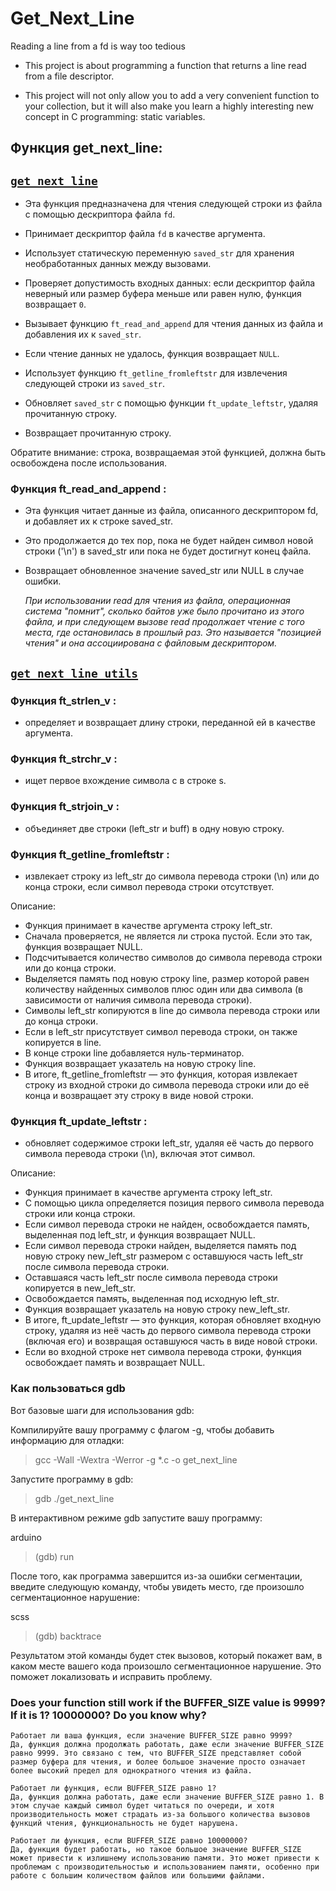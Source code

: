 # Get_Next_Line
Reading a line from a fd is way too tedious

* This project is about programming a function that returns a line read from a file descriptor.

* This project will not only allow you to add a very convenient function to your collection, but it will also make you learn a highly interesting new concept in C programming: static variables.

## Функция get_next_line:

## [`get_next_line`](get_next_line.c)
- Эта функция предназначена для чтения следующей строки из файла с помощью дескриптора файла `fd`. 

- Принимает дескриптор файла `fd` в качестве аргумента.
- Использует статическую переменную `saved_str` для хранения необработанных данных между вызовами.
- Проверяет допустимость входных данных: если дескриптор файла неверный или размер буфера меньше или равен нулю, функция возвращает `0`.
- Вызывает функцию `ft_read_and_append` для чтения данных из файла и добавления их к `saved_str`.
- Если чтение данных не удалось, функция возвращает `NULL`.
- Использует функцию `ft_getline_fromleftstr` для извлечения следующей строки из `saved_str`.
- Обновляет `saved_str` с помощью функции `ft_update_leftstr`, удаляя прочитанную строку.
- Возвращает прочитанную строку.

Обратите внимание: строка, возвращаемая этой функцией, должна быть освобождена после использования.

### Функция ft_read_and_append :

- Эта функция читает данные из файла, описанного дескриптором fd, и добавляет их к строке saved_str. 
- Это продолжается до тех пор, пока не будет найден символ новой строки ('\n') в saved_str или пока не будет достигнут конец файла. 
- Возвращает обновленное значение saved_str или NULL в случае ошибки.

  *При использовании read для чтения из файла, операционная система "помнит", сколько байтов уже было прочитано из этого файла, и при следующем вызове read продолжает чтение с того места, где остановилась в прошлый раз. Это называется "позицией чтения" и она ассоциирована с файловым дескриптором.*

## [`get_next_line_utils`](get_next_line_utils.c)

### Функция ft_strlen_v :

- определяет и возвращает длину строки, переданной ей в качестве аргумента.

### Функция ft_strchr_v :

- ищет первое вхождение символа c в строке s.

### Функция ft_strjoin_v :

- объединяет две строки (left_str и buff) в одну новую строку.

### Функция ft_getline_fromleftstr :

- извлекает строку из left_str до символа перевода строки (\n) или до конца строки, если символ перевода строки отсутствует.

Описание:

- Функция принимает в качестве аргумента строку left_str.
- Сначала проверяется, не является ли строка пустой. Если это так, функция возвращает NULL.
- Подсчитывается количество символов до символа перевода строки или до конца строки.
- Выделяется память под новую строку line, размер которой равен количеству найденных символов плюс один или два символа (в зависимости от наличия символа перевода строки).
- Символы left_str копируются в line до символа перевода строки или до конца строки.
- Если в left_str присутствует символ перевода строки, он также копируется в line.
- В конце строки line добавляется нуль-терминатор.
- Функция возвращает указатель на новую строку line.
- В итоге, ft_getline_fromleftstr — это функция, которая извлекает строку из входной строки до символа перевода строки или до её конца и возвращает эту строку в виде новой строки.

### Функция ft_update_leftstr :
- обновляет содержимое строки left_str, удаляя её часть до первого символа перевода строки (\n), включая этот символ.

Описание:

- Функция принимает в качестве аргумента строку left_str.
- С помощью цикла определяется позиция первого символа перевода строки или конца строки.
- Если символ перевода строки не найден, освобождается память, выделенная под left_str, и функция возвращает NULL.
- Если символ перевода строки найден, выделяется память под новую строку new_left_str размером с оставшуюся часть left_str после символа перевода строки.
- Оставшаяся часть left_str после символа перевода строки копируется в new_left_str.
- Освобождается память, выделенная под исходную left_str.
- Функция возвращает указатель на новую строку new_left_str.
- В итоге, ft_update_leftstr — это функция, которая обновляет входную строку, удаляя из неё часть до первого символа перевода строки (включая его) и возвращая оставшуюся часть в виде новой строки.
- Если во входной строке нет символа перевода строки, функция освобождает память и возвращает NULL.

### Как пользоваться gdb

Вот базовые шаги для использования gdb:

Компилируйте вашу программу с флагом -g, чтобы добавить информацию для отладки:

>gcc -Wall -Wextra -Werror -g *.c -o get_next_line

Запустите программу в gdb:

>gdb ./get_next_line

В интерактивном режиме gdb запустите вашу программу:

arduino
>(gdb) run

После того, как программа завершится из-за ошибки сегментации, введите следующую команду, чтобы увидеть место, где произошло сегментационное нарушение:

scss
>(gdb) backtrace

Результатом этой команды будет стек вызовов, который покажет вам, в каком месте вашего кода произошло сегментационное нарушение. Это поможет локализовать и исправить проблему.

### Does your function still work if the BUFFER_SIZE value is 9999? If it is 1? 10000000? Do you know why?

    Работает ли ваша функция, если значение BUFFER_SIZE равно 9999?
    Да, функция должна продолжать работать, даже если значение BUFFER_SIZE равно 9999. Это связано с тем, что BUFFER_SIZE представляет собой размер буфера для чтения, и более большое значение просто означает более высокий предел для однократного чтения из файла.

    Работает ли функция, если BUFFER_SIZE равно 1?
    Да, функция должна работать, даже если значение BUFFER_SIZE равно 1. В этом случае каждый символ будет читаться по очереди, и хотя производительность может страдать из-за большого количества вызовов функций чтения, функциональность не будет нарушена.

    Работает ли функция, если BUFFER_SIZE равно 10000000?
    Да, функция будет работать, но такое большое значение BUFFER_SIZE может привести к излишнему использованию памяти. Это может привести к проблемам с производительностью и использованием памяти, особенно при работе с большим количеством файлов или большими файлами.

    

